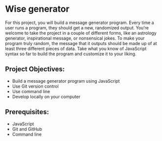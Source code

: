 Wise generator
==============

For this project, you will build a message generator program. Every time a user runs a program, they should get a new, randomized output. You’re welcome to take the project in a couple of different forms, like an astrology generator, inspirational message, or nonsensical jokes. To make your program truly random, the message that it outputs should be made up of at least three different pieces of data. Take what you know of JavaScript syntax so far to build the program and customize it to your liking.

Project Objectives:
------------------
  * Build a message generator program using JavaScript
  * Use Git version control
  * Use command line
  * Develop locally on your computer

Prerequisites:
---------------
  * JavaScript
  * Git and GitHub
  * Command line